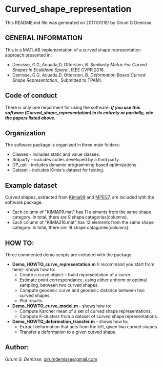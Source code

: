 # Curved_shape_representation
This README.md file was generated on 2017/01/16/ by Girum G Demisse.

## GENERAL INFORMATION 
This is a MATLAB implementation of a curved shape representation
approach presented in:
* Demisse, G.G, Aouada,D, Ottersten, B. *Similarity Metric For Curved
  Shapes in Eculidean Space.*, IEEE CVPR 2016.
* Demisse, G.G, Aouada,D, Ottersten, B. *Deformation Based Curved Shape
  Representation*., Submitted to TPAMI.<br />

## Code of conduct
There is only one requirment for using the software: 
***If you use this software (Curved_shape_representation) in its entirety or partially, cite the papers listed above.***
   
## Organization
The software package is organized in three main folders:
* Classes   - includes static and value classes.
* 3rdparty  - includes codes developed by a third party.
* DP_opt    - includes dynamic programming based optimizations.
* Dataset   - includes Kimia's dataset for testing.

## Example dataset
Curved shapes, extracted from [Kimia99](http://vision.lems.brown.edu/content/available-software-and-databases) and [MPEG7](http://www.dabi.temple.edu/~shape/MPEG7/dataset.html), are included with the software package.
* Each column of "KIMIA99.mat" has 11 elements from the same shape category. In total, there are 9 shape catagories(columns).
* Each column of "KIMIA216.mat" has 12 elements from the same shape category. In total, there are 18 shape catagories(columns).

## HOW TO:
Three commented demo scripts are included with the package.
* **Demo_HOWTO_curve_representation.m** (I recommand you start from here)- shows how to:
  * Create a curve object-- build representation of a curve.
  * Estimate point correspondance, using either unfiorm or optimal sampling, between two curved shapes.
  * Compute geodesic curve and geodesic distance between two curved shapes.
  * Plot results.
* **Demo_HOWTO_curve_model.m** - shows how to:
  * Compute Karcher mean of a set of curved shape representations.
  * Compute K-clusters from a dataset of curved shape representations.
* **Demo_HOWTO_deformation_transfer.m** - shows how to:
  * Extract deformation that acts from the left, given two curved shapes.
  * Transfer a deformation to a given curved shape.
  
## Author:
*Girum G. Demisse*, girumdemisse@gmail.com

 
